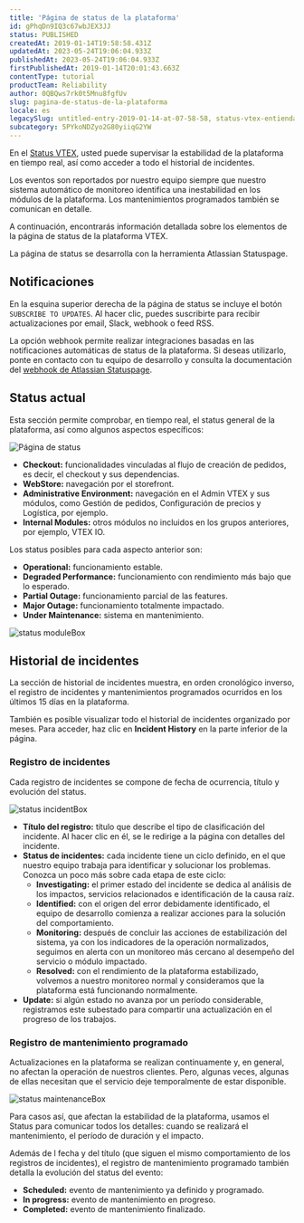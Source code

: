 ```yaml
---
title: 'Página de status de la plataforma'
id: gPhqDn9IQ3c67wbJEX3JJ
status: PUBLISHED
createdAt: 2019-01-14T19:58:58.431Z
updatedAt: 2023-05-24T19:06:04.933Z
publishedAt: 2023-05-24T19:06:04.933Z
firstPublishedAt: 2019-01-14T20:01:43.663Z
contentType: tutorial
productTeam: Reliability
author: 0QBQws7rk0t5Mnu8fgfUv
slug: pagina-de-status-de-la-plataforma
locale: es
legacySlug: untitled-entry-2019-01-14-at-07-58-58, status-vtex-entienda-como-funciona-el-status-de-la-plataforma
subcategory: 5PYkoNDZyo2G80yiiqG2YW
---
```


En el [Status VTEX](https://status.vtex.com/), usted puede supervisar la estabilidad de la plataforma en tiempo real, así como acceder a todo el historial de incidentes.

Los eventos son reportados por nuestro equipo siempre que nuestro sistema automático de monitoreo identifica una inestabilidad en los módulos de la plataforma. Los mantenimientos programados también se comunican en detalle.

A continuación, encontrarás información detallada sobre los elementos de la página de status de la plataforma VTEX.

<div class = "alert alert-info">
La página de status se desarrolla con la herramienta Atlassian Statuspage.
</div>

## Notificaciones

En la esquina superior derecha de la página de status se incluye el botón `SUBSCRIBE TO UPDATES`. Al hacer clic, puedes suscribirte para recibir actualizaciones por email, Slack, webhook o feed RSS.

La opción webhook permite realizar integraciones basadas en las notificaciones automáticas de status de la plataforma. Si deseas utilizarlo, ponte en contacto con tu equipo de desarrollo y consulta la documentación del [webhook de Atlassian Statuspage](https://support.atlassian.com/statuspage/docs/enable-webhook-notifications/).

## Status actual

Esta sección permite comprobar, en tiempo real, el status general de la plataforma, así como algunos aspectos específicos:

![Página de status](https://images.ctfassets.net/alneenqid6w5/7Acmvo2WI9cSZZHCNGdeiM/411eb60547abcfdf7f805eb2085e9ba6/1.png)

- **Checkout:** funcionalidades vinculadas al flujo de creación de pedidos, es decir, el checkout y sus dependencias.
- **WebStore:** navegación por el storefront.
- **Administrative Environment:** navegación en el Admin VTEX y sus módulos, como Gestión de pedidos, Configuración de precios y Logística, por ejemplo.
- **Internal Modules:** otros módulos no incluidos en los grupos anteriores, por ejemplo, VTEX IO.

Los status posibles para cada aspecto anterior son:

- **Operational:** funcionamiento estable.
- **Degraded Performance:** funcionamiento con rendimiento más bajo que lo esperado.
- **Partial Outage:** funcionamiento parcial de las features.
- **Major Outage:** funcionamiento totalmente impactado.
- **Under Maintenance:** sistema en mantenimiento.

![status moduleBox](https://images.ctfassets.net/alneenqid6w5/2BkFdVXFXayUCvClXLPSNL/6fd919b0ef2121b6e6005b6466811164/status_moduleBox.PNG)

## Historial de incidentes

La sección de historial de incidentes muestra, en orden cronológico inverso, el registro de incidentes y mantenimientos programados ocurridos en los últimos 15 días en la plataforma.

También es posible visualizar todo el historial de incidentes organizado por meses. Para acceder, haz clic en **Incident History** en la parte inferior de la página.

### Registro de incidentes

Cada registro de incidentes se compone de fecha de ocurrencia, título y evolución del status.

![status incidentBox](https://images.ctfassets.net/alneenqid6w5/2NWuofZrmybqso50XpC8Gy/eeda8697db4c1b22067dfa233e628a8c/status_incidentBox.PNG)

- **Título del registro:** título que describe el tipo de clasificación del incidente. Al hacer clic en él, se le redirige a la página con detalles del incidente.
- **Status de incidentes:** cada incidente tiene un ciclo definido, en el que nuestro equipo trabaja para identificar y solucionar los problemas. Conozca un poco más sobre cada etapa de este ciclo:
    - **Investigating:** el primer estado del incidente se dedica al análisis de los impactos, servicios relacionados e identificación de la causa raíz.
    - **Identified:** con el origen del error debidamente identificado, el equipo de desarrollo comienza a realizar acciones para la solución del comportamiento.
    - **Monitoring:** después de concluir las acciones de estabilización del sistema, ya con los indicadores de la operación normalizados, seguimos en alerta con un monitoreo más cercano al desempeño del servicio o módulo impactado.
    - **Resolved:** con el rendimiento de la plataforma estabilizado, volvemos a nuestro monitoreo normal y consideramos que la plataforma está funcionando normalmente.
- **Update:** si algún estado no avanza por un período considerable, registramos este subestado para compartir una actualización en el progreso de los trabajos.

### Registro de mantenimiento programado

Actualizaciones en la plataforma se realizan continuamente y, en general, no afectan la operación de nuestros clientes. Pero, algunas veces, algunas de ellas necesitan que el servicio deje temporalmente de estar disponible.

![status maintenanceBox](https://images.ctfassets.net/alneenqid6w5/quaItZNYtCgkpADVjT9aq/8cb4cf7d673e5fa5b710dc1d0ecb89ac/status_maintenanceBox.PNG)

Para casos así, que afectan la estabilidad de la plataforma, usamos el Status para comunicar todos los detalles: cuando se realizará el mantenimiento, el período de duración y el impacto.

Además de l fecha y del título (que siguen el mismo comportamiento de los registros de incidentes), el registro de mantenimiento programado también detalla la evolución del status del evento:

- **Scheduled:** evento de mantenimiento ya definido y programado.
- **In progress:** evento de mantenimiento en progreso.
- **Completed:** evento de mantenimiento finalizado.

